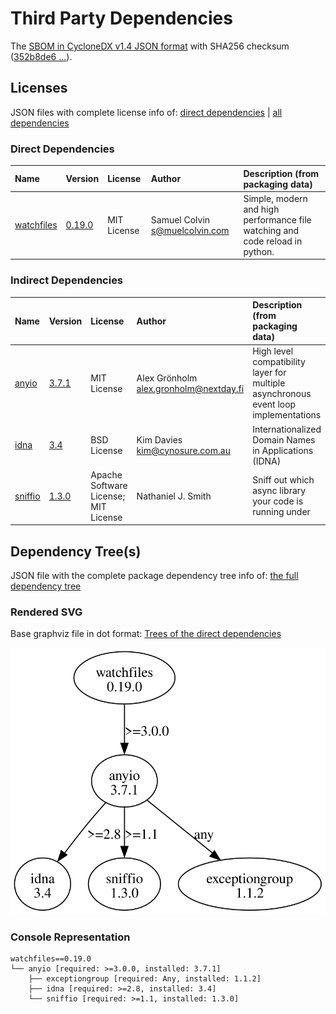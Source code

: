 # Third Party Dependencies

<!--[[[fill sbom_sha256()]]]-->
The [SBOM in CycloneDX v1.4 JSON format](https://git.sr.ht/~sthagen/sammen/blob/default/sbom/cdx.json) with SHA256 checksum ([352b8de6 ...](https://git.sr.ht/~sthagen/sammen/blob/default/sbom/cdx.json.sha256 "sha256:352b8de6d01eda6ac9fd66b5ac17ca96b14dc4b925d595d6de065bb3b24de020")).
<!--[[[end]]] (checksum: 609f60431232be4ddefabd51eb693408)-->
## Licenses 

JSON files with complete license info of: [direct dependencies](direct-dependency-licenses.json) | [all dependencies](all-dependency-licenses.json)

### Direct Dependencies

<!--[[[fill direct_dependencies_table()]]]-->
| Name                                                                | Version                                               | License     | Author                           | Description (from packaging data)                                            |
|:--------------------------------------------------------------------|:------------------------------------------------------|:------------|:---------------------------------|:-----------------------------------------------------------------------------|
| [watchfiles](https://github.com/samuelcolvin/watchfiles/watchfiles) | [0.19.0](https://pypi.org/project/watchfiles/0.19.0/) | MIT License | Samuel Colvin <s@muelcolvin.com> | Simple, modern and high performance file watching and code reload in python. |
<!--[[[end]]] (checksum: 033f2e9e2e846e0d984b2f1f5d8f7bab)-->

### Indirect Dependencies

<!--[[[fill indirect_dependencies_table()]]]-->
| Name                                                                | Version                                          | License                              | Author                                   | Description (from packaging data)                                                   |
|:--------------------------------------------------------------------|:-------------------------------------------------|:-------------------------------------|:-----------------------------------------|:------------------------------------------------------------------------------------|
| [anyio](https://anyio.readthedocs.io/en/stable/versionhistory.html) | [3.7.1](https://pypi.org/project/anyio/3.7.1/)   | MIT License                          | Alex Grönholm <alex.gronholm@nextday.fi> | High level compatibility layer for multiple asynchronous event loop implementations |
| [idna](https://github.com/kjd/idna)                                 | [3.4](https://pypi.org/project/idna/3.4/)        | BSD License                          | Kim Davies <kim@cynosure.com.au>         | Internationalized Domain Names in Applications (IDNA)                               |
| [sniffio](https://github.com/python-trio/sniffio)                   | [1.3.0](https://pypi.org/project/sniffio/1.3.0/) | Apache Software License; MIT License | Nathaniel J. Smith                       | Sniff out which async library your code is running under                            |
<!--[[[end]]] (checksum: b45063d8e5ad789c7cb04c114cf26cd6)-->

## Dependency Tree(s)

JSON file with the complete package dependency tree info of: [the full dependency tree](package-dependency-tree.json)

### Rendered SVG

Base graphviz file in dot format: [Trees of the direct dependencies](package-dependency-tree.dot.txt)

<img src="./package-dependency-tree.svg" alt="Trees of the direct dependencies" title="Trees of the direct dependencies"/>

### Console Representation

<!--[[[fill dependency_tree_console_text()]]]-->
````console
watchfiles==0.19.0
└── anyio [required: >=3.0.0, installed: 3.7.1]
    ├── exceptiongroup [required: Any, installed: 1.1.2]
    ├── idna [required: >=2.8, installed: 3.4]
    └── sniffio [required: >=1.1, installed: 1.3.0]
````
<!--[[[end]]] (checksum: c21dec1246d993f4ca124923db546bc5)-->
